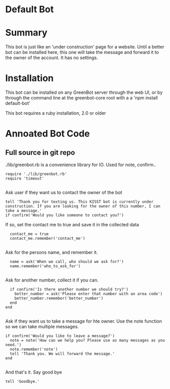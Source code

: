 



# Default Bot

# Summary
This bot is just like an 'under construction' page for a website.  Until
a better bot can be installed here, this one will take the message and
forward it to the owner of the account. It has no settings.


# Installation
This bot can be installed on any GreenBot server through the web UI, or
by through the command line at the greenbot-core root with a
a 'npm install default-bot'

This bot requires a ruby installation, 2.0 or older
# Annoated Bot Code
## Full source in git repo
./lib/greenbot.rb is a convenience library for IO. Used for note, confirm..


  

```
require './lib/greenbot.rb'
require 'timeout'


```







Ask user if they want us to contact the owner of the bot


  

```
tell 'Thank you for texting us. This KISST bot is currently under construction. If you are looking for the owner of this number, I can take a message.'
if confirm('Would you like someone to contact you?')

```







If so, set the contact me to true and save it in the collected data


  

```
  contact_me = true
  contact_me.remember('contact_me')


```







Ask for the persons name, and remember it.


  

```
  name = ask('When we call, who should we ask for?')
  name.remember('who_to_ask_for')


```







Ask for another number, collect it if you can.


  

```
  if confirm('Is there another number we should try?')
    better_number = ask('Please enter that number with an area code')
    better_number.remember('better_number')
  end
end


```







Ask if they want us to take a message for hte owner. Use the note
function so we can take multiple messages.


  

```
if confirm('Would you like to leave a message?')
  note = note('How can we help you? Please use as many messages as you need.')
  note.remember('note')
  tell 'Thank you. We will forward the message.'
end


```







And that's it. Say good bye


  

```
tell 'Goodbye.'


```




